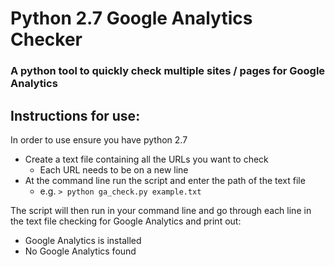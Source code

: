 # Python 2.7 Google Analytics Checker

### A python tool to quickly check multiple sites / pages for Google Analytics

## Instructions for use:
In order to use ensure you have python 2.7

* Create a text file containing all the URLs you want to check
  * Each URL needs to be on a new line
* At the command line run the script and enter the path of the text file
  * e.g. ` > python ga_check.py example.txt `

The script will then run in your command line and go through each line in the
text file checking for Google Analytics and print out:

* Google Analytics is installed
* No Google Analytics found
